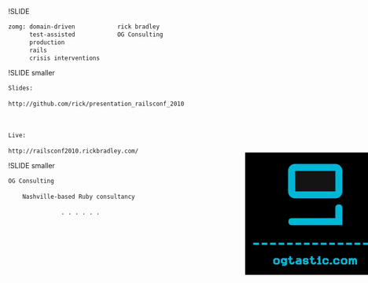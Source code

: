!SLIDE

    zomg: domain-driven            rick bradley
          test-assisted            OG Consulting
          production 
          rails 
          crisis interventions



<img src="og_logo.png" style="position: absolute; left: 710px; top: 360px">


!SLIDE smaller

    Slides:

    http://github.com/rick/presentation_railsconf_2010



    Live:

    http://railsconf2010.rickbradley.com/


!SLIDE  smaller

    OG Consulting

        Nashville-based Ruby consultancy

                   . . . . . .         
